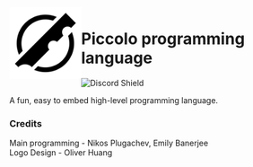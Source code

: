 
<img src="branding/logo.png" align="left" width="128px"/>

# Piccolo programming language
![Discord Shield](https://discordapp.com/api/guilds/934984567411068948/widget.png?style=shield)

A fun, easy to embed high-level programming language.

### Credits

Main programming - Nikos Plugachev, Emily Banerjee<br>
Logo Design - Oliver Huang